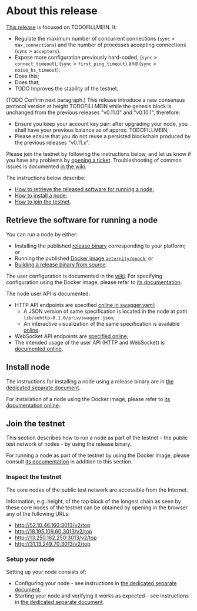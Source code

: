# About this release

[This release][this-release] is focused on TODOFILLMEIN.
It:
* Regulate the maximum number of concurrent connections (`sync` > `max_connections`) and the number of processes accepting connections (`sync` > `acceptors`).
* Expose more configuration previously hard-coded, (`sync` > `connect_timeout`), (`sync` > `first_ping_timeout`) and (`sync` > `noise_hs_timeout`).
* Does this;
* Does that;
* TODO Improves the stability of the testnet.

[this-release]: https://github.com/aeternity/epoch/releases/tag/v0.12.0

(TODO Confirm next paragraph.)
This release introduce a new consensus protocol version at height TODOFILLMEIN while the genesis block is unchanged from the previous releases "v0.11.0" and "v0.10.1", therefore:
* Ensure you keep your account key pair: after upgrading your node, you shall have your previous balance as of approx. TODOFILLMEIN;
* Please ensure that you do not reuse a persisted blockchain produced by the previous releases "v0.11.x".

Please join the testnet by following the instructions below, and let us know if you have any problems by [opening a ticket](https://github.com/aeternity/epoch/issues).
Troubleshooting of common issues is documented [in the wiki](https://github.com/aeternity/epoch/wiki/Troubleshooting).

The instructions below describe:
* [How to retrieve the released software for running a node](#retrieve-the-software-for-running-a-node);
* [How to install a node](#install-node);
* [How to join the testnet](#join-the-testnet).

## Retrieve the software for running a node

You can run a node by either:
* Installing the published [release binary][this-release] corresponding to your platform; or
* Running the published [Docker image `aeternity/epoch`][docker]; or
* [Building a release binary from source][build].

[docker]: https://github.com/aeternity/epoch/blob/v0.12.0/docs/docker.md
[build]: https://github.com/aeternity/epoch/blob/v0.12.0/docs/build.md

The user configuration is documented in the [wiki](https://github.com/aeternity/epoch/wiki/User-provided-configuration).
For specifying configuration using the Docker image, please refer to [its documentation][docker].

The node user API is documented:
* HTTP API endpoints are specified [online in swagger.yaml][swagger-yaml];
  * A JSON version of same specification is located in the node at path `lib/aehttp-0.1.0/priv/swagger.json`;
  * An interactive visualization of the same specification is available [online][swagger-ui].
* WebSocket API endpoints are [specified online][api-doc];
* The intended usage of the user API (HTTP and WebSocket) is [documented online][api-doc].

[swagger-yaml]: https://github.com/aeternity/epoch/blob/v0.12.0/config/swagger.yaml
[swagger-ui]: https://aeternity.github.io/epoch-api-docs/?config=https://raw.githubusercontent.com/aeternity/epoch/v0.12.0/apps/aehttp/priv/swagger.json
[api-doc]: https://github.com/aeternity/protocol/blob/epoch-v0.12.0/epoch/api/README.md

## Install node

The instructions for installing a node using a release binary are in [the dedicated separate document](../../docs/installation.md).

For installation of a node using the Docker image, please refer to [its documentation online][docker].

## Join the testnet

This section describes how to run a node as part of the testnet - the public test network of nodes - by using the release binary.

For running a node as part of the testnet by using the Docker image, please consult [its documentation][docker] in addition to this section.

### Inspect the testnet

The core nodes of the public test network are accessible from the Internet.

Information, e.g. height, of the top block of the longest chain as seen by these core nodes of the testnet can be obtained by opening in the browser any of the following URLs:
* http://52.10.46.160:3013/v2/top
* http://18.195.109.60:3013/v2/top
* http://13.250.162.250:3013/v2/top
* http://31.13.249.70:3013/v2/top

### Setup your node

Setting up your node consists of:
* Configuring your node - see instructions in [the dedicated separate document](../../docs/configuration.md);
* Starting your node and verifying it works as expected - see instructions in [the dedicated separate document](../../docs/operation.md).
